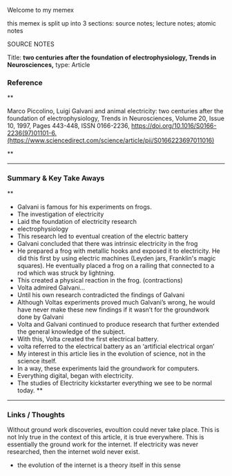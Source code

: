 Welcome to my memex

this memex is split up into 3 sections: source notes; lecture notes; atomic notes

SOURCE NOTES

Title: **two centuries after the foundation of electrophysiology, Trends in Neurosciences,**
type: Article

### Reference 

**

Marco Piccolino, Luigi Galvani and animal electricity: two centuries after the foundation of electrophysiology, Trends in Neurosciences, Volume 20, Issue 10, 1997, Pages 443-448, ISSN 0166-2236, https://doi.org/10.1016/S0166-2236(97)01101-6.(https://www.sciencedirect.com/science/article/pii/S0166223697011016)

**


---

### Summary & Key Take Aways
**

-   Galvani is famous for his experiments on frogs.
-   The investigation of electricity   
-   Laid the foundation of electricity research
-   electrophysiology 
-   This research led to eventual creation of the electric battery
-   Galvani concluded that there was intrinsic electricity in the frog
-   He prepared a frog with metallic hooks and exposed it to electricity. He did this first by using electric machines (Leyden jars, Franklin's magic squares). He eventually placed a frog on a railing that connected to a rod which was struck by lightning.
-   This created a physical reaction in the frog. (contractions)
-   Volta admired Galvani…    
-   Until his own research contradicted the findings of Galvani
-   Although Voltas experiments proved much Galvani’s wrong, he would have never make these new findings if it wasn’t for the groundwork done by Galvani 
-   Volta and Galvani continued to produce research that further extended the general knowledge of the subject.
-   With this, Volta created the first electrical battery.   
-   volta referred to the electrical battery as an ‘artificial electrical organ’
-   My interest in this article lies in the evolution of science, not in the science itself.
-   In a way, these experiments laid the groundwork for computers. 
-   Everything digital, began with electricity. 
-   The studies of Electricity kickstarter everything we see to be normal today.
**


--- 

### Links / Thoughts
Without ground work discoveries, evoultion could never take place. This is not lnly true in the context of this article, it is true everywhere. This is essentially the ground work for the internet. If electricity was never researched, then the internet wold never exist. 
- the evolution of the internet is a theory itself in this sense
